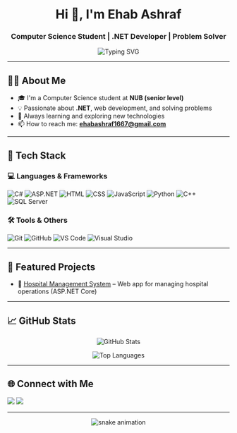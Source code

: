 <h1 align="center">Hi 👋, I'm Ehab Ashraf</h1>
<h3 align="center">Computer Science Student | .NET Developer | Problem Solver</h3>

<p align="center">
  <img src="https://readme-typing-svg.demolab.com?font=Fira+Code&size=22&pause=1000&color=0A4D68&center=true&vCenter=true&width=435&lines=Welcome+to+my+GitHub!;I'm+passionate+about+.NET+%26+Web+Development;Always+learning+and+exploring+new+techs" alt="Typing SVG" />
</p>

---

## 🧑‍💻 About Me

- 🎓 I'm a Computer Science student at **NUB (senior level)**
- 💡 Passionate about **.NET**, web development, and solving problems
- 🚀 Always learning and exploring new technologies
- 📫 How to reach me: **ehabashraf1667@gmail.com**

---

## 💼 Tech Stack

### 💻 Languages & Frameworks

![C#](https://img.shields.io/badge/C%23-239120?style=for-the-badge&logo=c-sharp&logoColor=white)
![ASP.NET](https://img.shields.io/badge/ASP.NET-512BD4?style=for-the-badge&logo=dotnet&logoColor=white)
![HTML](https://img.shields.io/badge/HTML5-E34F26?style=for-the-badge&logo=html5&logoColor=white)
![CSS](https://img.shields.io/badge/CSS3-1572B6?style=for-the-badge&logo=css3&logoColor=white)
![JavaScript](https://img.shields.io/badge/JavaScript-F7DF1E?style=for-the-badge&logo=javascript&logoColor=black)
![Python](https://img.shields.io/badge/Python-3670A0?style=for-the-badge&logo=python&logoColor=white)
![C++](https://img.shields.io/badge/C%2B%2B-00599C?style=for-the-badge&logo=c%2B%2B&logoColor=white)
![SQL Server](https://img.shields.io/badge/SQL%20Server-CC2927?style=for-the-badge&logo=microsoft-sql-server&logoColor=white)

### 🛠 Tools & Others

![Git](https://img.shields.io/badge/Git-F05032?style=for-the-badge&logo=git&logoColor=white)
![GitHub](https://img.shields.io/badge/GitHub-181717?style=for-the-badge&logo=github&logoColor=white)
![VS Code](https://img.shields.io/badge/VS%20Code-007ACC?style=for-the-badge&logo=visual-studio-code&logoColor=white)
![Visual Studio](https://img.shields.io/badge/Visual%20Studio-5C2D91?style=for-the-badge&logo=visual-studio&logoColor=white)

---

## 📂 Featured Projects

- 🔗 [Hospital Management System](https://github.com/eh3p/hospital-management-system) – Web app for managing hospital operations (ASP.NET Core)


---

## 📈 GitHub Stats

<p align="center">
  <img src="https://github-readme-stats.vercel.app/api?username=eh3p&show_icons=true&theme=react&hide_title=true&count_private=true" alt="GitHub Stats" />
</p>
<p align="center">
  <img src="https://github-readme-stats.vercel.app/api/top-langs/?username=eh3p&layout=compact&theme=react&hide_title=true" alt="Top Languages" />
</p>

---

## 🌐 Connect with Me

<p align="left">
  <a href="mailto:ehabashraf1667@gmail.com"><img src="https://img.shields.io/badge/Gmail-D14836?style=for-the-badge&logo=gmail&logoColor=white"></a>
  <a href="https://linkedin.com/in/ehab-ashraf-9a43a9283" target="_blank"><img src="https://img.shields.io/badge/LinkedIn-0077B5?style=for-the-badge&logo=linkedin&logoColor=white"></a>
</p>

---

<p align="center">
  <img src="https://raw.githubusercontent.com/eh3p/eh3p/output/github-contribution-grid-snake.svg" alt="snake animation" />
</p>
